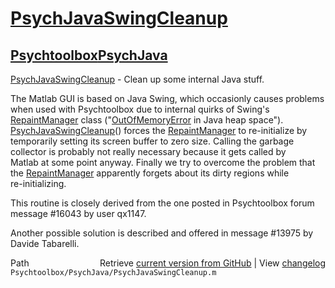 # [PsychJavaSwingCleanup](PsychJavaSwingCleanup)
## [Psychtoolbox](Psychtoolbox)[PsychJava](PsychJava)

[PsychJavaSwingCleanup](PsychJavaSwingCleanup) - Clean up some internal Java stuff.  
  
The Matlab GUI is based on Java Swing, which occasionly causes problems  
when used with Psychtoolbox due to internal quirks of Swing's  
[RepaintManager](RepaintManager) class ("[OutOfMemoryError](OutOfMemoryError) in Java heap space").  
[PsychJavaSwingCleanup](PsychJavaSwingCleanup)() forces the [RepaintManager](RepaintManager) to re-initialize by  
temporarily setting its screen buffer to zero size. Calling the garbage  
collector is probably not really necessary because it gets called by  
Matlab at some point anyway. Finally we try to overcome the problem that  
the [RepaintManager](RepaintManager) apparently forgets about its dirty regions while  
re-initializing.  
  
This routine is closely derived from the one posted in Psychtoolbox forum  
message \#16043 by user qx1147.  
  
Another possible solution is described and offered in message \#13975 by  
Davide Tabarelli.  
  




<div class="code_header" style="text-align:right;">
  <span style="float:left;">Path&nbsp;&nbsp;</span> <span class="counter">Retrieve <a href=
  "https://raw.github.com/Psychtoolbox-3/Psychtoolbox-3/beta/Psychtoolbox/PsychJava/PsychJavaSwingCleanup.m">current version from GitHub</a> | View <a href=
  "https://github.com/Psychtoolbox-3/Psychtoolbox-3/commits/beta/Psychtoolbox/PsychJava/PsychJavaSwingCleanup.m">changelog</a></span>
</div>
<div class="code">
  <code>Psychtoolbox/PsychJava/PsychJavaSwingCleanup.m</code>
</div>

